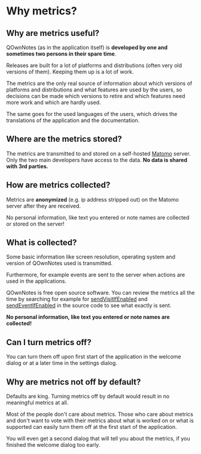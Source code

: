 # Why metrics?

## Why are metrics useful?

QOwnNotes (as in the application itself) is **developed by one and sometimes two persons
in their spare time**.

Releases are built for a lot of platforms and distributions (often very old versions of them).
Keeping them up is a lot of work.

The metrics are the only real source of information about which versions of platforms and
distributions and what features are used by the users, so decisions can be made
which versions to retire and which features need more work and which are hardly used.

The same goes for the used languages of the users, which drives the translations of
the application and the documentation.

## Where are the metrics stored?

The metrics are transmitted to and stored on a self-hosted [Matomo](https://matomo.org/) server.
Only the two main developers have access to the data. **No data is shared with 3rd parties.**

## How are metrics collected?

Metrics are **anonymized** (e.g. ip address stripped out) on the Matomo server after they are received.

No personal information, like text you entered or note names are collected or stored on the server!

## What is collected?

Some basic information like screen resolution, operating system and version of QOwnNotes used is transmitted.

Furthermore, for example events are sent to the server when actions are used in the applications.

QOwnNotes is free open source software.
You can review the metrics all the time by searching for example for
[sendVisitIfEnabled](https://github.com/pbek/QOwnNotes/search?q=sendVisitIfEnabled)
and [sendEventIfEnabled](https://github.com/pbek/QOwnNotes/search?q=sendEventIfEnabled)
in the source code to see what exactly is sent.

**No personal information, like text you entered or note names are collected!**

## Can I turn metrics off?

You can turn them off upon first start of the application in the welcome dialog
or at a later time in the settings dialog.

## Why are metrics not off by default?

Defaults are king. Turning metrics off by default would result in no meaningful metrics at all.

Most of the people don't care about metrics. Those who care about metrics and
don't want to vote with their metrics about what is worked on or what is
supported can easily turn them off at the first start of the application.

You will even get a second dialog that will tell you about the metrics, if you
finished the welcome dialog too early.
